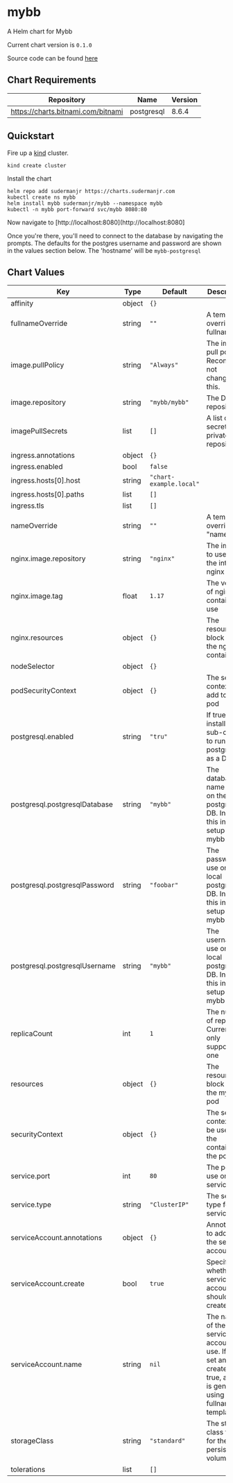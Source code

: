 mybb
====
A Helm chart for Mybb

Current chart version is `0.1.0`

Source code can be found [here](https://github.com/sudermanjr/charts/tree/master/charts/mybb)

## Chart Requirements

| Repository | Name | Version |
|------------|------|---------|
| https://charts.bitnami.com/bitnami | postgresql | 8.6.4 |

## Quickstart

Fire up a [kind](https://github.com/kubernetes-sigs/kind) cluster.

```
kind create cluster
```

Install the chart

```
helm repo add sudermanjr https://charts.sudermanjr.com
kubectl create ns mybb
helm install mybb sudermanjr/mybb --namespace mybb
kubectl -n mybb port-forward svc/mybb 8080:80
```

Now navigate to [http://localhost:8080](http://localhost:8080]

Once you're there, you'll need to connect to the database by navigating the prompts. The defaults for the postgres username and password are shown in the values section below. The 'hostname' will be `mybb-postgresql`

## Chart Values

| Key | Type | Default | Description |
|-----|------|---------|-------------|
| affinity | object | `{}` |  |
| fullnameOverride | string | `""` | A template override for fullname |
| image.pullPolicy | string | `"Always"` | The image pull policy. Recommend not changing this. |
| image.repository | string | `"mybb/mybb"` | The Docker repository |
| imagePullSecrets | list | `[]` | A list of pull secrets for private repositories |
| ingress.annotations | object | `{}` |  |
| ingress.enabled | bool | `false` |  |
| ingress.hosts[0].host | string | `"chart-example.local"` |  |
| ingress.hosts[0].paths | list | `[]` |  |
| ingress.tls | list | `[]` |  |
| nameOverride | string | `""` | A template override for "name" |
| nginx.image.repository | string | `"nginx"` | The image to use for the internal nginx server |
| nginx.image.tag | float | `1.17` | The version of nginx container to use |
| nginx.resources | object | `{}` | The resources block for the nginx container |
| nodeSelector | object | `{}` |  |
| podSecurityContext | object | `{}` | The security context to add to the pod |
| postgresql.enabled | string | `"tru"` | If true, installs a sub-chart to run postgresql as a DB |
| postgresql.postgresqlDatabase | string | `"mybb"` | The database name to use on the local postgres DB. Input this in the setup UI for mybb |
| postgresql.postgresqlPassword | string | `"foobar"` | The password to use on the local postgres DB. Input this in the setup UI for mybb |
| postgresql.postgresqlUsername | string | `"mybb"` | The username to use on the local postgres DB. Input this in the setup UI for mybb |
| replicaCount | int | `1` | The number of replicas. Currently only supports one |
| resources | object | `{}` | The resources block for the mybb pod |
| securityContext | object | `{}` | The security context to be used for the container in the pod |
| service.port | int | `80` | The port to use on the service |
| service.type | string | `"ClusterIP"` | The service type for the service |
| serviceAccount.annotations | object | `{}` | Annotations to add to the service account |
| serviceAccount.create | bool | `true` | Specifies whether a service account should be created |
| serviceAccount.name | string | `nil` | The name of the service account to use. If not set and create is true, a name is generated using the fullname template |
| storageClass | string | `"standard"` | The storage class to use for the persistent volume |
| tolerations | list | `[]` |  |
